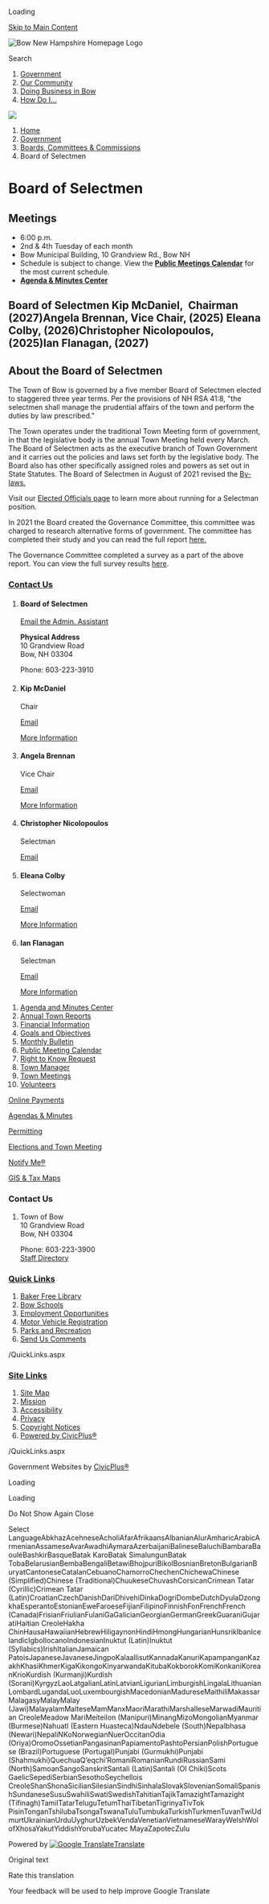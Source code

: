Loading

[Skip to Main Content](https://www.bownh.gov/283/Board-of-Selectmen/)

![Bow New Hampshire Homepage Logo](https://www.bownh.gov/ImageRepository/Document?documentID=6690)

Search

1. [Government](https://www.bownh.gov/27/Government)
2. [Our Community](https://www.bownh.gov/31/Our-Community)
3. [Doing Business in Bow](https://www.bownh.gov/35/Doing-Business-in-Bow)
4. [How Do I...](https://www.bownh.gov/9/How-Do-I)

<!--THE END-->

![](https://www.bownh.gov/ImageRepository/Document?documentID=6691)

1. [Home](https://www.bownh.gov)
2. [Government](https://www.bownh.gov/27/Government)
3. [Boards, Committees &amp; Commissions](https://www.bownh.gov/345/Boards-Committees-Commissions)
4. Board of Selectmen

# Board of Selectmen

## Meetings

- 6:00 p.m.
- 2nd &amp; 4th Tuesday of each month
- Bow Municipal Building, 10 Grandview Rd., Bow NH
- Schedule is subject to change. View the [**Public Meetings Calendar**](https://www.bownh.gov/calendar.aspx?CID=28 "Public Meetings Calendar") for the most current schedule.
- [**Agenda &amp; Minutes Center**](https://www.bownh.gov/AgendaCenter/Board-of-Selectmen-4 "Agenda & Minutes Center")

## Board of Selectmen Kip McDaniel,  Chairman (2027)Angela Brennan, Vice Chair, (2025) Eleana Colby, (2026)Christopher Nicolopoulos, (2025)Ian Flanagan, (2027)

## About the Board of Selectmen

The Town of Bow is governed by a five member Board of Selectmen elected to staggered three year terms. Per the provisions of NH RSA 41:8, "the selectmen shall manage the prudential affairs of the town and perform the duties by law prescribed."

The Town operates under the traditional Town Meeting form of government, in that the legislative body is the annual Town Meeting held every March. The Board of Selectmen acts as the executive branch of Town Government and it carries out the policies and laws set forth by the legislative body. The Board also has other specifically assigned roles and powers as set out in State Statutes. The Board of Selectmen in August of 2021 revised the [By-laws.](https://www.bownh.gov/DocumentCenter/View/6834/Admin-Policy-21-02-BOARD-OF-SELECTMEN-BYLAWS)

Visit our [Elected Officials page](https://www.bownh.gov/559/Elected-Officials "Elected Officials") to learn more about running for a Selectman position.

In 2021 the Board created the Governance Committee, this committee was charged to research alternative forms of government. The committee has completed their study and you can read the full report [here.](https://www.bownh.gov/DocumentCenter/View/6027/Town-Governance-Committee-Report-2022024)

The Governance Committee completed a survey as a part of the above report. You can view the full survey results [here](https://www.bownh.gov/DocumentCenter/View/6043/Complete-summary-of-survey-responses-Bow-Town-Governance-Jan-22).

### [Contact Us](https://www.bownh.gov/Directory.aspx)

1. #### Board of Selectmen
   
   [Email the Admin. Assistant](mailto:tlindquist@bownh.gov)
   
   **Physical Address**  
   10 Grandview Road  
   Bow, NH 03304
   
   Phone: 603-223-3910
2. #### Kip McDaniel
   
   Chair
   
   [Email](mailto:kmcdaniel@bownh.gov)
   
   [More Information](https://www.bownh.gov/directory.aspx?eid=184)
3. #### Angela Brennan
   
   Vice Chair
   
   [Email](mailto:abrennan@bownh.gov)
   
   [More Information](https://www.bownh.gov/directory.aspx?eid=160)
4. #### Christopher Nicolopoulos
   
   Selectman
   
   [Email](mailto:cnicolopoulos@bownh.gov)
5. #### Eleana Colby
   
   Selectwoman
   
   [Email](mailto:ecolby@bownh.gov)
   
   [More Information](https://www.bownh.gov/directory.aspx?eid=172)
6. #### Ian Flanagan
   
   Selectman
   
   [Email](mailto:Iflanagan@bownh.gov)
   
   [More Information](https://www.bownh.gov/directory.aspx?eid=183)

<!--THE END-->

01. [Agenda and Minutes Center](https://www.bownh.gov/AgendaCenter/Board-of-Selectmen-4)
02. [Annual Town Reports](https://www.bownh.gov/Archive.aspx?AMID=37)
03. [Financial Information](https://www.bownh.gov/209/Financial-Information)
04. [Goals and Objectives](https://www.bownh.gov/624/Goals-and-Objectives)
05. [Monthly Bulletin](https://www.bownh.gov/Archive.aspx?AMID=54)
06. [Public Meeting Calendar](https://www.bownh.gov/calendar.aspx?CID=28)
07. [Right to Know Request](https://www.bownh.gov/712/Right-to-Know-Request)
08. [Town Manager](https://www.bownh.gov/300/Town-Manager)
09. [Town Meetings](https://www.bownh.gov/217/Town-Meetings)
10. [Volunteers](https://www.bownh.gov/306/Volunteers)

[Online Payments](https://pay.eb2gov.com/BowNH)

[Agendas &amp; Minutes](https://www.bownh.gov/AgendaCenter)

[Permitting](https://www.bownh.gov/568/Permits-Applications)

[Elections and Town Meeting](https://www.bownh.gov/741/Elections)

[Notify Me®](https://www.bownh.gov/list.aspx)

[GIS &amp; Tax Maps](https://www.bownh.gov/172/Tax-MapsGIS)

### Contact Us

1. Town of Bow  
   10 Grandview Road  
   Bow, NH 03304
   
   Phone: 603-223-3900  
   [Staff Directory](https://www.bownh.gov/directory)

### [Quick Links](https://www.bownh.gov/QuickLinks.aspx?CID=48)

1. [Baker Free Library](https://www.bowbakerfreelibrary.org)
2. [Bow Schools](https://www.bownh.gov/257/Schools)
3. [Employment Opportunities](https://www.bownh.gov/Jobs.aspx)
4. [Motor Vehicle Registration](https://www.bownh.gov/216)
5. [Parks and Recreation](https://www.bownh.gov/256/Parks-Recreation)
6. [Send Us Comments](https://www.bownh.gov/FormCenter/Contact-Us-4/Contact-Officials-43)

/QuickLinks.aspx

### [Site Links](https://www.bownh.gov/QuickLinks.aspx?CID=53)

1. [Site Map](https://www.bownh.gov/sitemap)
2. [Mission](https://www.bownh.gov)
3. [Accessibility](https://www.bownh.gov/Accessibility)
4. [Privacy](https://www.bownh.gov)
5. [Copyright Notices](https://www.bownh.gov/site/copyright)
6. [Powered by CivicPlus®](https://civicplus.com/referral)

/QuickLinks.aspx

Government Websites by [CivicPlus®](https://connect.civicplus.com/referral)

Loading

Loading

Do Not Show Again Close

Select LanguageAbkhazAcehneseAcholiAfarAfrikaansAlbanianAlurAmharicArabicArmenianAssameseAvarAwadhiAymaraAzerbaijaniBalineseBaluchiBambaraBaouléBashkirBasqueBatak KaroBatak SimalungunBatak TobaBelarusianBembaBengaliBetawiBhojpuriBikolBosnianBretonBulgarianBuryatCantoneseCatalanCebuanoChamorroChechenChichewaChinese (Simplified)Chinese (Traditional)ChuukeseChuvashCorsicanCrimean Tatar (Cyrillic)Crimean Tatar (Latin)CroatianCzechDanishDariDhivehiDinkaDogriDombeDutchDyulaDzongkhaEsperantoEstonianEweFaroeseFijianFilipinoFinnishFonFrenchFrench (Canada)FrisianFriulianFulaniGaGalicianGeorgianGermanGreekGuaraniGujaratiHaitian CreoleHakha ChinHausaHawaiianHebrewHiligaynonHindiHmongHungarianHunsrikIbanIcelandicIgboIlocanoIndonesianInuktut (Latin)Inuktut (Syllabics)IrishItalianJamaican PatoisJapaneseJavaneseJingpoKalaallisutKannadaKanuriKapampanganKazakhKhasiKhmerKigaKikongoKinyarwandaKitubaKokborokKomiKonkaniKoreanKrioKurdish (Kurmanji)Kurdish (Sorani)KyrgyzLaoLatgalianLatinLatvianLigurianLimburgishLingalaLithuanianLombardLugandaLuoLuxembourgishMacedonianMadureseMaithiliMakassarMalagasyMalayMalay (Jawi)MalayalamMalteseMamManxMaoriMarathiMarshalleseMarwadiMauritian CreoleMeadow MariMeiteilon (Manipuri)MinangMizoMongolianMyanmar (Burmese)Nahuatl (Eastern Huasteca)NdauNdebele (South)Nepalbhasa (Newari)NepaliNKoNorwegianNuerOccitanOdia (Oriya)OromoOssetianPangasinanPapiamentoPashtoPersianPolishPortuguese (Brazil)Portuguese (Portugal)Punjabi (Gurmukhi)Punjabi (Shahmukhi)QuechuaQʼeqchiʼRomaniRomanianRundiRussianSami (North)SamoanSangoSanskritSantali (Latin)Santali (Ol Chiki)Scots GaelicSepediSerbianSesothoSeychellois CreoleShanShonaSicilianSilesianSindhiSinhalaSlovakSlovenianSomaliSpanishSundaneseSusuSwahiliSwatiSwedishTahitianTajikTamazightTamazight (Tifinagh)TamilTatarTeluguTetumThaiTibetanTigrinyaTivTok PisinTonganTshilubaTsongaTswanaTuluTumbukaTurkishTurkmenTuvanTwiUdmurtUkrainianUrduUyghurUzbekVendaVenetianVietnameseWarayWelshWolofXhosaYakutYiddishYorubaYucatec MayaZapotecZulu

Powered by [![Google Translate](https://www.gstatic.com/images/branding/googlelogo/1x/googlelogo_color_42x16dp.png)Translate](https://translate.google.com)

Original text

Rate this translation

Your feedback will be used to help improve Google Translate